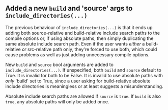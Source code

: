 ## Added a new `build` and 'source' args to `include_directories(...)`

The previous behaviour of `include_directories(...)` is that it ends up adding
both source-relative and build-relative include search paths to the compile
options or, if using absolute paths, then simply duplicating the same absolute
include search path.  Even if the user wants _either_ a build-relative _or_
src-relative path only, they're forced to use both, which could cause problems
as well as just adding unnecessary compile options.

New `build` and `source` bool arguments are added to `include_directories(...)`.
If unspecified, both `build` and `source` default to True.
It is invalid for both to be False.
It is invalid to use absolute paths with _only_ 'build' set to True, since a
user asking for build-relative absolute include directories is meaningless or
at least suggests a misunderstanding.

Absolute include search paths are allowed if `source` is `true`.  If `build`
is also `true`, any absolute paths will only be added once.
